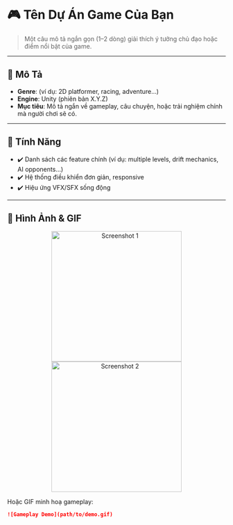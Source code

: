 # 🎮 Tên Dự Án Game Của Bạn

> Một câu mô tả ngắn gọn (1–2 dòng) giải thích ý tưởng chủ đạo hoặc điểm nổi bật của game.

---

## 📖 Mô Tả

- **Genre**: (ví dụ: 2D platformer, racing, adventure…)  
- **Engine**: Unity (phiên bản X.Y.Z)  
- **Mục tiêu**: Mô tả ngắn về gameplay, câu chuyện, hoặc trải nghiệm chính mà người chơi sẽ có.  

---

## 🚀 Tính Năng

- ✔️ Danh sách các feature chính (ví dụ: multiple levels, drift mechanics, AI opponents…)  
- ✔️ Hệ thống điều khiển đơn giản, responsive  
- ✔️ Hiệu ứng VFX/SFX sống động  

---

## 📸 Hình Ảnh & GIF

<p align="center">
  <img src="path/to/screenshot1.png" width="300" alt="Screenshot 1"/>
  <img src="path/to/screenshot2.png" width="300" alt="Screenshot 2"/>
</p>

Hoặc GIF minh hoạ gameplay:

```md
![Gameplay Demo](path/to/demo.gif)

